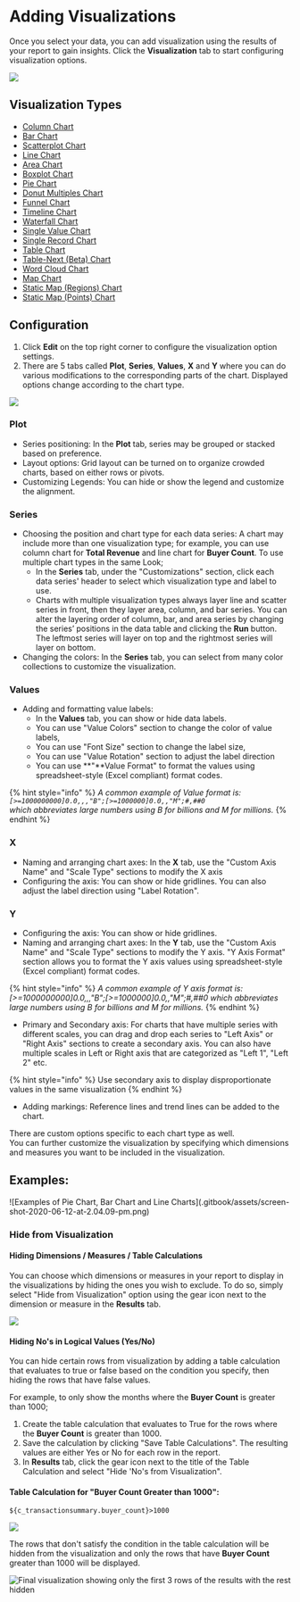 # Adding Visualizations

Once you select your data, you can add visualization using the results of your report to gain insights. Click the **Visualization** tab to start configuring visualization options.

![](.gitbook/assets/screen-shot-2020-06-12-at-2.02.24-pm.png)

## Visualization Types 

* [Column Chart](https://docs.looker.com/exploring-data/visualizing-query-results/column-options)
* [Bar Chart](https://docs.looker.com/exploring-data/visualizing-query-results/bar-options)
* [Scatterplot Chart](https://docs.looker.com/exploring-data/visualizing-query-results/scatter-options)
* [Line Chart](https://docs.looker.com/exploring-data/visualizing-query-results/line-options)
* [Area Chart](https://docs.looker.com/exploring-data/visualizing-query-results/area-options)
* [Boxplot Chart](https://docs.looker.com/exploring-data/visualizing-query-results/boxplot-options)
* [Pie Chart](https://docs.looker.com/exploring-data/visualizing-query-results/pie-options)
* [Donut Multiples Chart](https://docs.looker.com/exploring-data/visualizing-query-results/donut-multiples-options)
* [Funnel Chart](https://docs.looker.com/exploring-data/visualizing-query-results/funnel-options)
* [Timeline Chart](https://docs.looker.com/exploring-data/visualizing-query-results/timeline-options)
* [Waterfall Chart](https://docs.looker.com/exploring-data/visualizing-query-results/waterfall-options)
* [Single Value Chart](https://docs.looker.com/exploring-data/visualizing-query-results/single-value-options)
* [Single Record Chart](https://docs.looker.com/exploring-data/visualizing-query-results/single-record-options)
* [Table Chart](https://docs.looker.com/exploring-data/visualizing-query-results/table-options)
* [Table-Next \(Beta\) Chart](https://docs.looker.com/exploring-data/visualizing-query-results/table-next-options)
* [Word Cloud Chart](https://docs.looker.com/exploring-data/visualizing-query-results/word-cloud-options)
* [Map Chart](https://docs.looker.com/exploring-data/visualizing-query-results/interactive-map-options)
* [Static Map \(Regions\) Chart](https://docs.looker.com/exploring-data/visualizing-query-results/map-regions-options)
* [Static Map \(Points\) Chart](https://docs.looker.com/exploring-data/visualizing-query-results/map-points-options)

## Configuration

1. Click **Edit** on the top right corner to configure the visualization option settings.
2. There are 5 tabs called **Plot**, **Series**, **Values**, **X** and **Y** where you can do various modifications to the corresponding parts of the chart. Displayed options change according to the chart type.

![](.gitbook/assets/screen-shot-2020-06-12-at-2.03.14-pm.png)

### Plot 

* Series positioning: In the **Plot** tab, series may be grouped or stacked based on preference.
* Layout options: Grid layout can be turned on to organize crowded charts, based on either rows or pivots.
* Customizing Legends: You can hide or show the legend and customize the alignment.

###  Series

* Choosing the position and chart type for each data series: A chart may include more than one visualization type; for example, you can use column chart for **Total Revenue** and line chart for **Buyer Count**. To use multiple chart types in the same Look;
  * In the **Series** tab, under the "Customizations" section, click each data series' header to select which visualization type and label to use. 
  * Charts with multiple visualization types always layer line and scatter series in front, then they layer area, column, and bar series. You can alter the layering order of column, bar, and area series by changing the series’ positions in the data table and clicking the **Run** button. The leftmost series will layer on top and the rightmost series will layer on bottom.
* Changing the colors: In the **Series** tab, you can select from many color collections to customize the visualization.

###  Values

* Adding and formatting value labels:
  * In the **Values** tab, you can show or hide data labels. 
  * You can use "Value Colors" section to change the color of value labels, 
  * You can use "Font Size" section to change the label size, 
  * You can use "Value Rotation" section to adjust the label direction
  * You can use **"**Value Format" to format the values using spreadsheet-style \(Excel compliant\) format codes.

{% hint style="info" %}
_A common example of Value format is:   
`[>=1000000000]0.0,,,"B";[>=1000000]0.0,,"M";#,##0`   
which abbreviates large numbers using B for billions and M for millions._
{% endhint %}

###  X

* Naming and arranging chart axes: In the **X** tab, use the "Custom Axis Name" and "Scale Type" sections to modify the X axis
* Configuring the axis: You can show or hide gridlines. You can also adjust the label direction using "Label Rotation".

###  Y

* Configuring the axis: You can show or hide gridlines. 
* Naming and arranging chart axes: In the **Y** tab, use the "Custom Axis Name" and "Scale Type" sections to modify the Y axis. "Y Axis Format" section allows you to format the Y axis values using spreadsheet-style \(Excel compliant\) format codes. 

{% hint style="info" %}
_A common example of Y axis format is: \[&gt;=1000000000\]0.0,,,"B";\[&gt;=1000000\]0.0,,"M";\#,\#\#0 which abbreviates large numbers using B for billions and M for millions._ 
{% endhint %}

* Primary and Secondary axis: For charts that have multiple series with different scales, you can drag and drop each series to "Left Axis" or "Right Axis" sections to create a secondary axis. You can also have multiple scales in Left or Right axis that are categorized as "Left 1", "Left 2" etc.

{% hint style="info" %}
Use secondary axis to display disproportionate values in the same visualization
{% endhint %}

* Adding markings: Reference lines and trend lines can be added to the chart. 

  
There are custom options specific to each chart type as well.  
You can further customize the visualization by specifying which dimensions and measures you want to be included in the visualization.

##  Examples:

![Examples of Pie Chart, Bar Chart and Line Charts\](.gitbook/assets/screen-shot-2020-06-12-at-2.04.09-pm.png)

### Hide from Visualization

#### Hiding Dimensions / Measures / Table Calculations

You can choose which dimensions or measures in your report to display in the visualizations by hiding the ones you wish to exclude. To do so, simply select "Hide from Visualization" option using the gear icon next to the dimension or measure in the **Results** tab.

![](.gitbook/assets/screen_shot_2020-06-29_at_5_33_00_pm.png)

#### Hiding **No's in Logical Values \(Yes/No\)** 

You can hide certain rows from visualization by adding a table calculation that evaluates to true or false based on the condition you specify, then hiding the rows that have false values. 

For example, to only show the months where the **Buyer Count** is greater than 1000;

1. Create the table calculation that evaluates to True for the rows where the **Buyer Count** is greater than 1000.
2. Save the calculation by clicking "Save Table Calculations". The resulting values are either Yes or No for each row in the report.
3. In **Results** tab, click the gear icon next to the title of the Table Calculation and select "Hide 'No's from Visualization". 

#### Table Calculation for "Buyer Count Greater than 1000":

```text
${c_transactionsummary.buyer_count}>1000
```

![](.gitbook/assets/screen_shot_2020-06-29_at_5_46_53_pm%20%281%29.png)

The rows that don't satisfy the condition in the table calculation will be hidden from the visualization and only the rows that have **Buyer Count** greater than 1000 will be displayed.

![Final visualization showing only the first 3 rows of the results with the rest hidden](.gitbook/assets/screen-shot-2020-06-29-at-5.47.33-pm.png)



